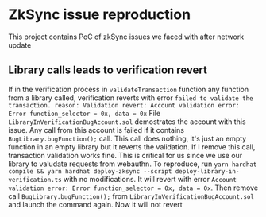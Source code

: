 # ZkSync issue reproduction

This project contains PoC of zkSync issues we faced with after network update

## Library calls leads to verification revert

If in the verification process in `validateTransaction` function any function from a library called, verification reverts with error `failed to validate the transaction. reason: Validation revert: Account validation error: Error function_selector = 0x, data = 0x`
File `LibraryInVerificationBugAccount.sol` demostrates the account with this issue. Any call from this account is failed if it contains `BugLibrary.bugFunction();` call. This call does nothing, it's just an empty function in an empty library but it reverts the validation. If I remove this call, transaction validation works fine. This is critical for us since we use our library to valudate requests from webauthn. 
To reproduce, run `yarn hardhat compile && yarn hardhat deploy-zksync --script deploy-library-in-verification.ts` with no modifications. It will revert with error `Account validation error: Error function_selector = 0x, data = 0x`. Then remove call `BugLibrary.bugFunction();` from `LibraryInVerificationBugAccount.sol` and launch the command again. Now it will not revert
